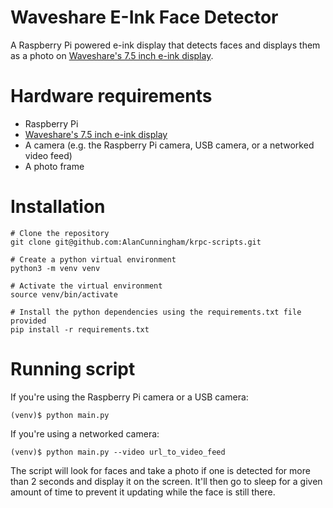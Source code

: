 # Waveshare E-Ink Face Detector

A Raspberry Pi powered e-ink display that detects faces and displays them as a photo on [Waveshare's 7.5 inch e-ink display](https://www.waveshare.com/7.5inch-e-paper-hat.htm).

# Hardware requirements
- Raspberry Pi
- [Waveshare's 7.5 inch e-ink display](https://www.waveshare.com/7.5inch-e-paper-hat.htm)
- A camera (e.g. the Raspberry Pi camera, USB camera, or a networked video feed)
- A photo frame

# Installation
```
# Clone the repository
git clone git@github.com:AlanCunningham/krpc-scripts.git

# Create a python virtual environment
python3 -m venv venv

# Activate the virtual environment
source venv/bin/activate

# Install the python dependencies using the requirements.txt file provided
pip install -r requirements.txt
```

# Running script
If you're using the Raspberry Pi camera or a USB camera:
```
(venv)$ python main.py
```
If you're using a networked camera:
```
(venv)$ python main.py --video url_to_video_feed
```

The script will look for faces and take a photo if one is detected for more than
2 seconds and display it on the screen.  It'll then go to sleep for a given amount
of time to prevent it updating while the face is still there.
